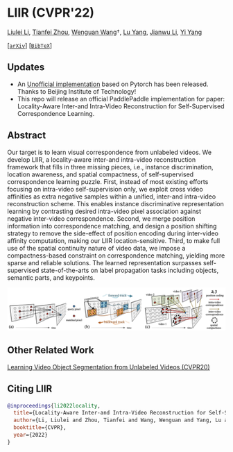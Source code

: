 # LIIR (CVPR'22)
[Liulei Li](https://scholar.google.com/citations?user=eCrBWngAAAAJ&hl=en), [Tianfei Zhou](https://www.tfzhou.com/), [Wenguan Wang](https://sites.google.com/view/wenguanwang/)&dagger;, [Lu Yang](https://scholar.google.com/citations?user=V-6H56AAAAAJ&hl=en), [Jianwu Li](https://scholar.google.com/citations?hl=en&user=rWIZNIwAAAAJ), [Yi Yang](https://scholar.google.com/citations?user=RMSuNFwAAAAJ&hl=en)

[[`arXiv`](https://arxiv.org/abs/2203.14333)] [[`BibTeX`](#CitingLIIR)]

## Updates
* An [Unofficial implementation](https://github.com/shasha521/LIIR_pytorch) based on Pytorch has been released. Thanks to Beijing Institute of Technology!
* This repo will release an official PaddlePaddle implementation for paper: Locality-Aware Inter-and Intra-Video Reconstruction for Self-Supervised Correspondence Learning.

## Abstract
Our target is to learn visual correspondence from unlabeled videos. We develop LIIR, a locality-aware inter-and intra-video reconstruction framework that fills in three missing pieces, i.e., instance discrimination, location awareness, and spatial compactness, of self-supervised correspondence learning puzzle. First, instead of most existing efforts focusing on intra-video self-supervision only, we exploit cross video affinities as extra negative samples within a unified, inter-and intra-video reconstruction scheme. This enables instance discriminative representation learning by contrasting desired intra-video pixel association against negative inter-video correspondence. Second, we merge position information into correspondence matching, and design a position shifting strategy to remove the side-effect of position encoding during inter-video affinity computation, making our LIIR location-sensitive. Third, to make full use of the spatial continuity nature of video data, we impose a compactness-based constraint on correspondence matching, yielding more sparse and reliable solutions. The learned representation surpasses self-supervised state-of-the-arts on label propagation tasks including objects, semantic parts, and keypoints.
<p align="center">
<img src="https://github.com/0liliulei/LIIR/blob/main/fig.png" width="1000">
</p>

## Other Related Work
[Learning Video Object Segmentation from Unlabeled Videos (CVPR20)](https://github.com/carrierlxk/MuG)

## <a name="CitingLIIR"></a>Citing LIIR
```BibTeX
@inproceedings{li2022locality,
  title={Locality-Aware Inter-and Intra-Video Reconstruction for Self-Supervised Correspondence Learning},
  author={Li, Liulei and Zhou, Tianfei and Wang, Wenguan and Yang, Lu and Li, Jianwu and Yang, Yi},
  booktitle={CVPR},
  year={2022}
}
```
